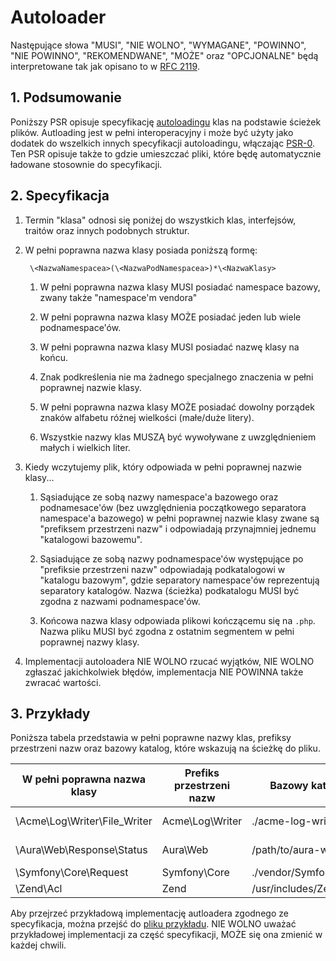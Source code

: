 # Autoloader

Następujące słowa "MUSI", "NIE WOLNO", "WYMAGANE", "POWINNO", "NIE POWINNO", 
"REKOMENDWANE", "MOŻE" oraz "OPCJONALNE" będą interpretowane tak jak opisano 
to w [RFC 2119](http://tools.ietf.org/html/rfc2119).


## 1. Podsumowanie

Poniższy PSR opisuje specyfikację [autoloadingu][] klas na podstawie 
ścieżek plików. Autloading jest w pełni interoperacyjny i może być użyty 
jako dodatek do wszelkich innych specyfikacji autoloadingu, włączając [PSR-0][]. 
Ten PSR opisuje także to gdzie umieszczać pliki, które będę automatycznie 
ładowane stosownie do specyfikacji.


## 2. Specyfikacja

1. Termin "klasa" odnosi się poniżej do wszystkich klas, interfejsów, 
traitów oraz innych podobnych struktur.

2. W pełni poprawna nazwa klasy posiada poniższą formę:

        \<NazwaNamespacea>(\<NazwaPodNamespacea>)*\<NazwaKlasy>

    1. W pełni poprawna nazwa klasy MUSI posiadać namespace bazowy, 
	zwany także "namespace'm vendora"

    2. W pełni poprawna nazwa klasy MOŻE posiadać jeden lub wiele podnamespace'ów.

    3. W pełni poprawna nazwa klasy MUSI posiadać nazwę klasy na końcu.

    4. Znak podkreślenia nie ma żadnego specjalnego znaczenia w pełni 
	poprawnej nazwie klasy.

    5. W pełni poprawna nazwa klasy MOŻE posiadać dowolny porządek znaków 
	alfabetu różnej wielkości (małe/duże litery).

    6. Wszystkie nazwy klas MUSZĄ być wywoływane z uwzględnieniem małych i wielkich liter.

3. Kiedy wczytujemy plik, który odpowiada w pełni poprawnej nazwie klasy...

    1. Sąsiadujące ze sobą nazwy namespace'a bazowego oraz podnamesace'ów 
	(bez uwzględnienia początkowego separatora namespace'a bazowego) w pełni poprawnej 
	nazwie klasy zwane są "prefiksem przestrzeni nazw" i odpowiadają przynajmniej jednemu 
	"katalogowi bazowemu".

    2. Sąsiadujące ze sobą nazwy podnamespace'ów występujące po "prefiksie przestrzeni nazw" 
	odpowiadają podkatalogowi w "katalogu bazowym", gdzie separatory namespace'ów reprezentują 
	separatory katalogów. Nazwa (ścieżka) podkatalogu MUSI być zgodna z nazwami podnamespace'ów.

    3. Końcowa nazwa klasy odpowiada plikowi kończącemu się na `.php`. 
	Nazwa pliku MUSI być zgodna z ostatnim segmentem w pełni poprawnej nazwy klasy.

4. Implementacji autoloadera NIE WOLNO rzucać wyjątków, NIE WOLNO zgłaszać 
jakichkolwiek błędów, implementacja NIE POWINNA także zwracać wartości.


## 3. Przykłady

Poniższa tabela przedstawia w pełni poprawne nazwy klas, prefiksy przestrzeni 
nazw oraz bazowy katalog, które wskazują na ścieżkę do pliku.

| W pełni poprawna nazwa klasy  | Prefiks przestrzeni nazw | Bazowy katalog          | Wynikowa ścieżka pliku
| ----------------------------- |--------------------|--------------------------|-------------------------------------------
| \Acme\Log\Writer\File_Writer  | Acme\Log\Writer    | ./acme-log-writer/lib/   | ./acme-log-writer/lib/File_Writer.php
| \Aura\Web\Response\Status     | Aura\Web           | /path/to/aura-web/src/   | /path/to/aura-web/src/Response/Status.php
| \Symfony\Core\Request         | Symfony\Core       | ./vendor/Symfony/Core/   | ./vendor/Symfony/Core/Request.php
| \Zend\Acl                     | Zend               | /usr/includes/Zend/      | /usr/includes/Zend/Acl.php

Aby przejrzeć przykładową implementację autloadera zgodnego ze specyfikacja, 
można przejść do [pliku przykładu][]. NIE WOLNO uważać przykładowej implementacji 
za część specyfikacji, MOŻE się ona zmienić w każdej chwili.

[autoloadingu]: http://php.net/autoload
[PSR-0]: https://github.com/php-fig/fig-standards/blob/master/accepted/PSR-0.md
[pliku przykładu]: https://github.com/php-fig/fig-standards/blob/master/accepted/PSR-4-autoloader-examples.md
